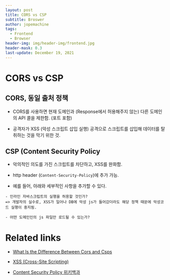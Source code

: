 ```yaml
---
layout: post
title: CORS vs CSP
subtitle: Broswer
author: jopemachine
tags:
  - Frontend
  - Browser
header-img: img/header-img/frontend.jpg
header-mask: 0.3
last-update: December 19, 2021
---
```


# CORS vs CSP

## CORS, 동일 출처 정책

- CORS를 사용하면 현재 도메인과 (Response에서 허용해주지 않는) 다른 도메인의 API 콜을 제한함. (포트 포함)

- 공격자가 XSS (악성 스크립트 삽입 실행) 공격으로 스크립트를 삽입해 데이터를 탈취하는 것을 막기 위한 것.

## CSP (Content Security Policy

- 악의적인 의도를 가진 스크립트를 차단하고, XSS를 완화함.

- http header (`Content-Security-Policy`)에 추가 가능.

- 예를 들어, 아래와 세부적인 사항을 추가할 수 있다.

```
- 인라인 자바스크립트의 실행을 허용할 것인가?
=> 개발자의 실수로, XSS가 일어나 DB에 악성 js가 들어갔더라도 해당 정책 때문에 악성코드 실행이 중지됨.

- 어떤 도메인인의 js 파일만 로드될 수 있는가?
```

# Related links

- [What Is the Difference Between Cors and Csps](https://stackoverflow.com/questions/39488241/what-is-the-difference-between-cors-and-csps)

- [XSS (Cross-Site Scripting)](https://isc9511.tistory.com/19)

- [Content Security Policy 위키백과](https://en.wikipedia.org/wiki/Content_Security_Policy)